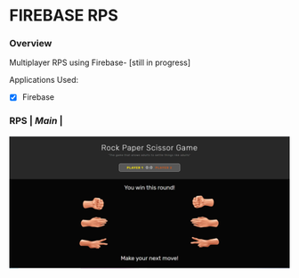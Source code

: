 # FIREBASE RPS
### Overview
Multiplayer RPS using Firebase- [still in progress] 

Applications Used:
- [x] Firebase


### RPS | *Main* |
![Image of lowstock1](/assets/images/rps.jpg)
